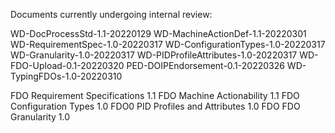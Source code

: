 Documents currently undergoing internal review:

WD-DocProcessStd-1.1-20220129
WD-MachineActionDef-1.1-20220301
WD-RequirementSpec-1.0-20220317
WD-ConfigurationTypes-1.0-20220317
WD-Granularity-1.0-20220317
WD-PIDProfileAttributes-1.0-20220317
WD-FDO-Upload-0.1-20220320
PED-DOIPEndorsement-0.1-20220326
WD-TypingFDOs-1.0-20220310



FDO Requirement Specifications 1.1
FDO Machine Actionability 1.1
FDO Configuration Types 1.0
FDO0 PID Profiles and Attributes 1.0
FDO FDO Granularity 1.0
